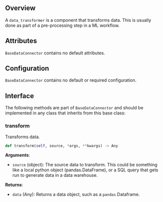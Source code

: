 ## Overview

A `data_transformer` is a component that transforms data. This is usually done as part of a pre-processing step in a ML workflow. 

## Attributes

`BaseDataConnector` contains no default attributes. 

## Configuration

`BaseDataConnector` contains no default or required configuration. 


## Interface

The following methods are part of `BaseDataConnector` and should be implemented in any class that inherits from this base class: 

### transform

Transforms data. 

```python
def transform(self, source, *args, **kwargs) -> Any
```

**Arguments**: 

- `source` (object): The source data to transform. This could be something like a local python object (pandas.DataFrame), or a SQL query that gets run to generate data in a data warehouse. 

**Returns**:

- `data` (Any): Returns a data object, such as a `pandas` Dataframe.


